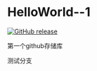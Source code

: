 # HelloWorld--1

[![GitHub release](https://img.shields.io/badge/release-v4.17.0-blue.svg)](https://github.com/gongminmin/KlayGE/releases/latest)

第一个github存储库

测试分支
